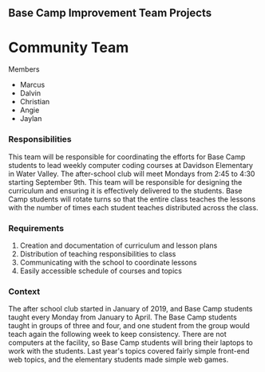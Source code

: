 ## Base Camp Improvement Team Projects


# Community Team

Members
* Marcus
* Dalvin
* Christian
* Angie
* Jaylan

### Responsibilities
This team will be responsible for coordinating the efforts for Base Camp students to lead weekly computer coding courses at Davidson Elementary in Water Valley. The after-school club will meet Mondays from 2:45 to 4:30 starting September 9th. This team will be responsible for designing the curriculum and ensuring it is effectively delivered to the students. Base Camp students will rotate turns so that the entire class teaches the lessons with the number of times each student teaches distributed across the class.

### Requirements
1. Creation and documentation of curriculum and lesson plans
2. Distribution of teaching responsibilities to class
3. Communicating with the school to coordinate lessons
4. Easily accessible schedule of courses and topics

### Context
The after school club started in January of 2019, and Base Camp students taught every Monday from January to April. The Base Camp students taught in groups of three and four, and one student from the group would teach again the following week to keep consistency. There are not computers at the facility, so Base Camp students will bring their laptops to work with the students. Last year's topics covered fairly simple front-end web topics, and the elementary students made simple web games.